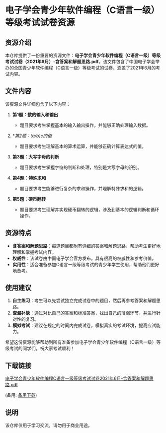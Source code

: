 # 电子学会青少年软件编程（C语言一级）等级考试试卷资源

## 资源介绍

本仓库提供了一份重要的资源文件：**电子学会青少年软件编程（C语言一级）等级考试试卷（2021年6月）-含答案和解题思路.pdf**。该文件包含了中国电子学会举办的全国青少年软件编程（C语言一级）等级考试的试卷，涵盖了2021年6月的考试内容。

## 文件内容

该资源文件详细包含了以下内容：

1. **第1题：数的输入和输出**
   - 题目要求考生掌握基本的输入输出操作，并能够正确处理输入数据。

2. **第2题：(a/b)*c的值**
   - 题目要求考生理解基本的算术运算，并能够正确计算表达式的值。

3. **第3题：大写字母的判断**
   - 题目要求考生掌握字符的判断和处理，特别是大写字母的识别。

4. **第4题：特殊求和**
   - 题目要求考生能够进行复杂的求和操作，并理解特殊求和的逻辑。

5. **第5题：硬币翻转**
   - 题目要求考生理解并实现硬币翻转的逻辑，涉及到基本的逻辑判断和循环操作。

## 资源特点

- **含答案和解题思路**：每道题目都附有详细的答案和解题思路，帮助考生更好地理解和掌握考试内容。
- **权威性**：该试卷由中国电子学会官方发布，具有很高的权威性和参考价值。
- **实用性**：适合准备参加C语言一级等级考试的青少年学生使用，帮助他们更好地备考。

## 使用建议

1. **自主练习**：考生可以先尝试独立完成试卷中的题目，然后再参考答案和解题思路。
2. **查漏补缺**：通过对比自己的答案和标准答案，找出自己的薄弱环节，并进行针对性的复习。
3. **模拟考试**：建议在规定的时间内完成试卷，模拟真实的考试环境，提高应试能力。

希望这份资源能够帮助到所有准备参加电子学会青少年软件编程（C语言一级）等级考试的同学们，祝大家考试顺利！

## 下载链接
[电子学会青少年软件编程C语言一级等级考试试卷2021年6月-含答案和解题思路.pdf](https://pan.quark.cn/s/ceb6d0f59639) 

(备用: [备用下载](https://pan.baidu.com/s/1H2hz0eYIHSj4GiLv98izbA?pwd=1234))

## 说明

该仓库仅用于学习交流，请勿用于商业用途。
